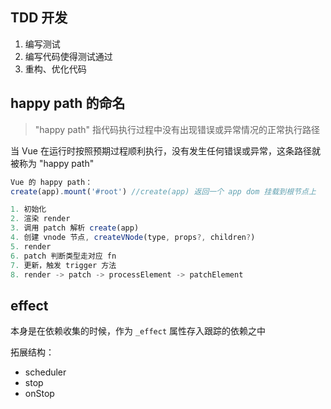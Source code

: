 ## TDD 开发
1. 编写测试
2. 编写代码使得测试通过
3. 重构、优化代码

## happy path 的命名
> "happy path" 指代码执行过程中没有出现错误或异常情况的正常执行路径

当 Vue 在运行时按照预期过程顺利执行，没有发生任何错误或异常，这条路径就被称为 "happy path"

``` js
Vue 的 happy path：
create(app).mount('#root') //create(app) 返回一个 app dom 挂载到根节点上

1. 初始化
2. 渲染 render
3. 调用 patch 解析 create(app)
4. 创建 vnode 节点, createVNode(type, props?, children?)
5. render
6. patch 判断类型走对应 fn
7. 更新，触发 trigger 方法
8. render -> patch -> processElement -> patchElement
```

## effect

本身是在依赖收集的时候，作为 `_effect` 属性存入跟踪的依赖之中

拓展结构：
- scheduler
- stop
- onStop



